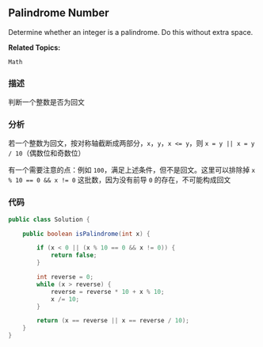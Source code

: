 ## Palindrome Number

Determine whether an integer is a palindrome. Do this without extra space.

**Related Topics:**

`Math`

### 描述

判断一个整数是否为回文

### 分析

若一个整数为回文，按对称轴截断成两部分，`x`，`y`，`x <= y`，则 `x = y || x = y / 10`（偶数位和奇数位）

有一个需要注意的点：例如 `100`，满足上述条件，但不是回文。这里可以排除掉 `x % 10 == 0 && x != 0` 这批数，因为没有前导 `0` 的存在，不可能构成回文

### 代码

```java
public class Solution {

    public boolean isPalindrome(int x) {

        if (x < 0 || (x % 10 == 0 && x != 0)) {
            return false;
        }

        int reverse = 0;
        while (x > reverse) {
            reverse = reverse * 10 + x % 10;
            x /= 10;
        }

        return (x == reverse || x == reverse / 10);
    }
}
```